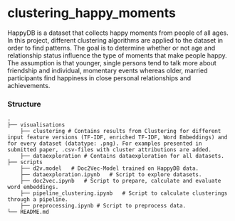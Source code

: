 # clustering_happy_moments

HappyDB is a dataset that collects happy moments from people of all ages. In this project, different clustering algorithms are applied to the dataset in order to find patterns. The goal is to determine whether or not age and relationship status influence the type of moments that make people happy. The assumption is that younger, single persons tend to talk more about friendship and individual, momentary events whereas older, married participants find happiness in close personal relationships and achievements.

### Structure

    .
    ├── visualisations 
        ├── clustering # Contains results from Clustering for different input feature versions (TF-IDF, enriched TF-IDF, Word Embeddings) and for every dataset (datatype: .png). For examples presented in submitted paper, .csv-files with cluster attributions are added.
        ├── dataexploration # Contains dataexploration for all datasets.
    ├── scripts
        ├── d2v.model   # Doc2Vec-Model trained on HappyDB data.
        ├── dataexploration.ipynb   # Script to explore datasets.
        ├── doc2vec.ipynb   # Script to prepare, calculate and evaluate word embeddings.
        ├── pipeline_clustering.ipynb   # Script to calculate clusterings through a pipeline.
        ├── preprocessing.ipynb # Script to preprocess data.
    └── README.md
